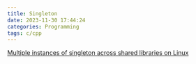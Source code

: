 ```yaml
---
title: Singleton
date: 2023-11-30 17:44:24
categories: Programming
tags: c/cpp
---
```



[Multiple instances of singleton across shared libraries on Linux](https://stackoverflow.com/questions/8623657/multiple-instances-of-singleton-across-shared-libraries-on-linux)